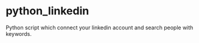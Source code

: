 # python_linkedin
Python script which connect your linkedin account and search people with keywords.

